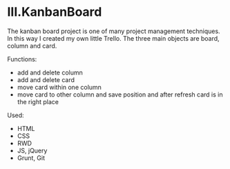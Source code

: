 # III.KanbanBoard

The kanban board project is one of many project management techniques. In this way I created my own little Trello. The three main objects are board, column and card.

Functions:
   - add and delete column
   - add and delete card
   - move card within one column
   - move card to other column and save position and after refresh card is in the right place

Used:
   - HTML
   - CSS
   - RWD
   - JS, jQuery
   - Grunt, Git
